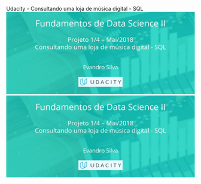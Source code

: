 Udacity - Consultando uma loja de música digital - SQL
![](images/DS2_M02_img.jpg)
![](images/DS2_M02_img.jpg)
